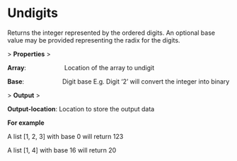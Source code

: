 # Undigits

Returns the integer represented by the ordered digits. An optional base value may be provided representing the radix for the digits.

&gt; **Properties**
&gt; 

**Array**:                      Location of the array to undigit

**Base**:                       Digit base E.g. Digit ‘2’ will convert the integer into binary

&gt; **Output**
&gt; 

**Output-location**:     Location to store the output data

**For example**

A list [1, 2, 3] with base 0 will return 123

A list [1, 4] with base 16 will return 20